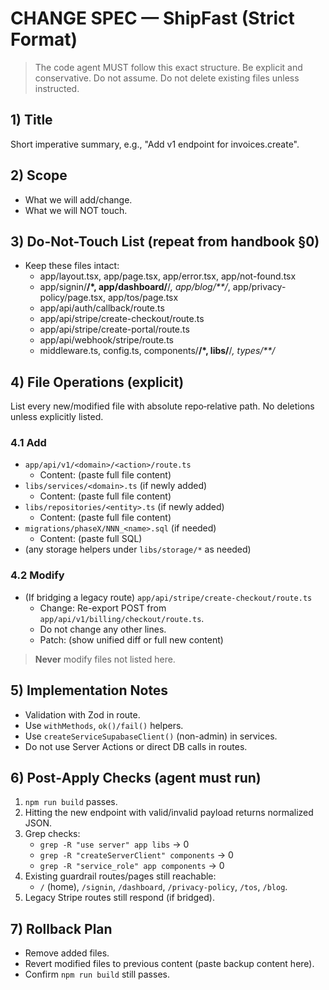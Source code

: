 # CHANGE SPEC — ShipFast (Strict Format)

> The code agent MUST follow this exact structure. Be explicit and conservative. Do not assume. Do not delete existing files unless instructed.

## 1) Title
Short imperative summary, e.g., "Add v1 endpoint for invoices.create".

## 2) Scope
- What we will add/change.
- What we will NOT touch.

## 3) Do-Not-Touch List (repeat from handbook §0)
- Keep these files intact:
  - app/layout.tsx, app/page.tsx, app/error.tsx, app/not-found.tsx
  - app/signin/**/*, app/dashboard/**/*, app/blog/**/*, app/privacy-policy/page.tsx, app/tos/page.tsx
  - app/api/auth/callback/route.ts
  - app/api/stripe/create-checkout/route.ts
  - app/api/stripe/create-portal/route.ts
  - app/api/webhook/stripe/route.ts
  - middleware.ts, config.ts, components/**/*, libs/**/*, types/**/*

## 4) File Operations (explicit)
List every new/modified file with absolute repo‑relative path. No deletions unless explicitly listed.

### 4.1 Add
- `app/api/v1/<domain>/<action>/route.ts`  
  - Content: (paste full file content)
- `libs/services/<domain>.ts` (if newly added)  
  - Content: (paste full file content)
- `libs/repositories/<entity>.ts` (if newly added)  
  - Content: (paste full file content)
- `migrations/phaseX/NNN_<name>.sql` (if needed)  
  - Content: (paste full SQL)
- (any storage helpers under `libs/storage/*` as needed)

### 4.2 Modify
- (If bridging a legacy route) `app/api/stripe/create-checkout/route.ts`  
  - Change: Re-export POST from `app/api/v1/billing/checkout/route.ts`.  
  - Do not change any other lines.
  - Patch: (show unified diff or full new content)

> **Never** modify files not listed here.

## 5) Implementation Notes
- Validation with Zod in route.
- Use `withMethods`, `ok()/fail()` helpers.
- Use `createServiceSupabaseClient()` (non-admin) in services.  
- Do not use Server Actions or direct DB calls in routes.

## 6) Post‑Apply Checks (agent must run)
1. `npm run build` passes.
2. Hitting the new endpoint with valid/invalid payload returns normalized JSON.
3. Grep checks:
   - `grep -R "use server" app libs` → 0
   - `grep -R "createServerClient" components` → 0
   - `grep -R "service_role" app components` → 0
4. Existing guardrail routes/pages still reachable:
   - `/` (home), `/signin`, `/dashboard`, `/privacy-policy`, `/tos`, `/blog`.
5. Legacy Stripe routes still respond (if bridged).

## 7) Rollback Plan
- Remove added files.
- Revert modified files to previous content (paste backup content here).
- Confirm `npm run build` still passes.